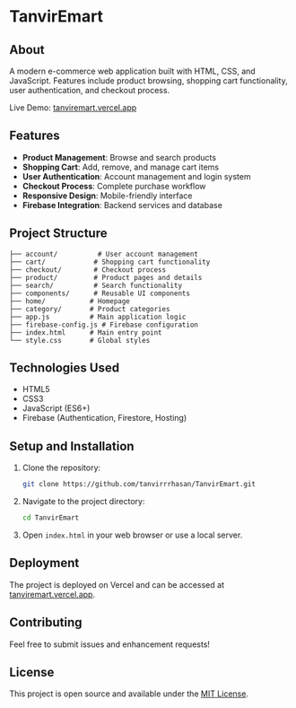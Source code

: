 # TanvirEmart

## About

A modern e-commerce web application built with HTML, CSS, and JavaScript. Features include product browsing, shopping cart functionality, user authentication, and checkout process.

Live Demo: [tanviremart.vercel.app](https://tanviremart.vercel.app)

## Features

- **Product Management**: Browse and search products
- **Shopping Cart**: Add, remove, and manage cart items
- **User Authentication**: Account management and login system
- **Checkout Process**: Complete purchase workflow
- **Responsive Design**: Mobile-friendly interface
- **Firebase Integration**: Backend services and database

## Project Structure

```
├── account/          # User account management
├── cart/            # Shopping cart functionality
├── checkout/        # Checkout process
├── product/         # Product pages and details
├── search/          # Search functionality
├── components/      # Reusable UI components
├── home/           # Homepage
├── category/       # Product categories
├── app.js          # Main application logic
├── firebase-config.js # Firebase configuration
├── index.html      # Main entry point
└── style.css       # Global styles
```

## Technologies Used

- HTML5
- CSS3
- JavaScript (ES6+)
- Firebase (Authentication, Firestore, Hosting)

## Setup and Installation

1. Clone the repository:
   ```bash
   git clone https://github.com/tanvirrrhasan/TanvirEmart.git
   ```

2. Navigate to the project directory:
   ```bash
   cd TanvirEmart
   ```

3. Open `index.html` in your web browser or use a local server.

## Deployment

The project is deployed on Vercel and can be accessed at [tanviremart.vercel.app](https://tanviremart.vercel.app).

## Contributing

Feel free to submit issues and enhancement requests!

## License

This project is open source and available under the [MIT License](LICENSE).